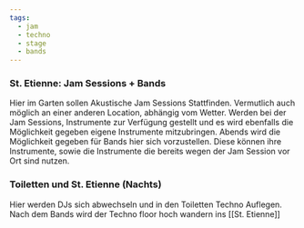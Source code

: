```yaml
---
tags:
  - jam
  - techno
  - stage
  - bands
---
```

### St. Etienne: Jam Sessions + Bands
Hier im Garten sollen Akustische Jam Sessions Stattfinden. Vermutlich auch möglich an einer anderen Location, abhängig vom Wetter. Werden bei der Jam Sessions, Instrumente zur Verfügung gestellt und es wird ebenfalls die Möglichkeit gegeben eigene Instrumente mitzubringen. Abends wird die Möglichkeit gegeben für Bands hier sich vorzustellen. Diese können ihre Instrumente, sowie die Instrumente die bereits wegen der Jam Session vor Ort sind nutzen.

### Toiletten und St. Etienne (Nachts)
Hier werden DJs sich abwechseln und in den Toiletten Techno Auflegen. Nach dem Bands wird der Techno floor hoch wandern ins [[St. Etienne]]